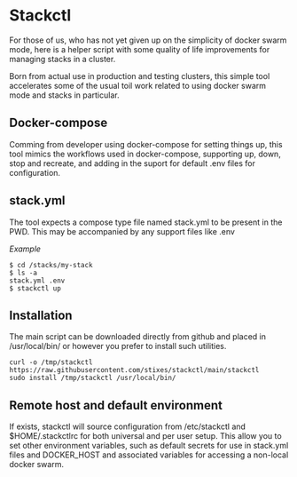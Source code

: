 # Stackctl

For those of us, who has not yet given up on the simplicity of docker swarm mode, here is a helper script with some quality of life improvements for managing stacks in a cluster.

Born from actual use in production and testing clusters, this simple tool accelerates some of the usual toil work related to using docker swarm mode and stacks in particular.

## Docker-compose

Comming from developer using docker-compose for setting things up, this tool mimics the workflows used in docker-compose, supporting up, down, stop and recreate, and adding in the suport for default .env files for configuration.

## stack.yml

The tool expects a compose type file named stack.yml to be present in the PWD. This may be accompanied by any support files like .env 

*Example*

    $ cd /stacks/my-stack
    $ ls -a
    stack.yml .env
    $ stackctl up

## Installation

The main script can be downloaded directly from github and placed in /usr/local/bin/ or however you prefer to install such utilities.

    curl -o /tmp/stackctl https://raw.githubusercontent.com/stixes/stackctl/main/stackctl
    sudo install /tmp/stackctl /usr/local/bin/

## Remote host and default environment

If exists, stackctl will source configuration from /etc/stackctl and $HOME/.stackctlrc for both universal and per user setup. This allow you to set other environment variables, such as default secrets for use in stack.yml files and DOCKER\_HOST and associated variables for accessing a non-local docker swarm.


